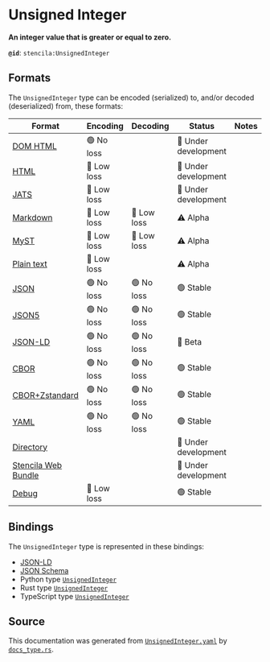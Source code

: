 # Unsigned Integer

**An integer value that is greater or equal to zero.**

**`@id`**: `stencila:UnsignedInteger`

## Formats

The `UnsignedInteger` type can be encoded (serialized) to, and/or decoded (deserialized) from, these formats:

| Format                                                                                               | Encoding   | Decoding   | Status              | Notes |
| ---------------------------------------------------------------------------------------------------- | ---------- | ---------- | ------------------- | ----- |
| [DOM HTML](https://github.com/stencila/stencila/blob/main/docs/reference/formats/dom.html.md)        | 🟢 No loss  |            | 🚧 Under development |       |
| [HTML](https://github.com/stencila/stencila/blob/main/docs/reference/formats/html.md)                | 🔷 Low loss |            | 🚧 Under development |       |
| [JATS](https://github.com/stencila/stencila/blob/main/docs/reference/formats/jats.md)                | 🔷 Low loss |            | 🚧 Under development |       |
| [Markdown](https://github.com/stencila/stencila/blob/main/docs/reference/formats/markdown.md)        | 🔷 Low loss | 🔷 Low loss | ⚠️ Alpha            |       |
| [MyST](https://github.com/stencila/stencila/blob/main/docs/reference/formats/myst.md)                | 🔷 Low loss | 🔷 Low loss | ⚠️ Alpha            |       |
| [Plain text](https://github.com/stencila/stencila/blob/main/docs/reference/formats/text.md)          | 🔷 Low loss |            | ⚠️ Alpha            |       |
| [JSON](https://github.com/stencila/stencila/blob/main/docs/reference/formats/json.md)                | 🟢 No loss  | 🟢 No loss  | 🟢 Stable            |       |
| [JSON5](https://github.com/stencila/stencila/blob/main/docs/reference/formats/json5.md)              | 🟢 No loss  | 🟢 No loss  | 🟢 Stable            |       |
| [JSON-LD](https://github.com/stencila/stencila/blob/main/docs/reference/formats/jsonld.md)           | 🟢 No loss  | 🟢 No loss  | 🔶 Beta              |       |
| [CBOR](https://github.com/stencila/stencila/blob/main/docs/reference/formats/cbor.md)                | 🟢 No loss  | 🟢 No loss  | 🟢 Stable            |       |
| [CBOR+Zstandard](https://github.com/stencila/stencila/blob/main/docs/reference/formats/cbor.zstd.md) | 🟢 No loss  | 🟢 No loss  | 🟢 Stable            |       |
| [YAML](https://github.com/stencila/stencila/blob/main/docs/reference/formats/yaml.md)                | 🟢 No loss  | 🟢 No loss  | 🟢 Stable            |       |
| [Directory](https://github.com/stencila/stencila/blob/main/docs/reference/formats/directory.md)      |            |            | 🚧 Under development |       |
| [Stencila Web Bundle](https://github.com/stencila/stencila/blob/main/docs/reference/formats/swb.md)  |            |            | 🚧 Under development |       |
| [Debug](https://github.com/stencila/stencila/blob/main/docs/reference/formats/debug.md)              | 🔷 Low loss |            | 🟢 Stable            |       |

## Bindings

The `UnsignedInteger` type is represented in these bindings:

- [JSON-LD](https://stencila.org/UnsignedInteger.jsonld)
- [JSON Schema](https://stencila.org/UnsignedInteger.schema.json)
- Python type [`UnsignedInteger`](https://github.com/stencila/stencila/blob/main/python/python/stencila/types/unsigned_integer.py)
- Rust type [`UnsignedInteger`](https://github.com/stencila/stencila/blob/main/rust/schema/src/types/unsigned_integer.rs)
- TypeScript type [`UnsignedInteger`](https://github.com/stencila/stencila/blob/main/ts/src/types/UnsignedInteger.ts)

## Source

This documentation was generated from [`UnsignedInteger.yaml`](https://github.com/stencila/stencila/blob/main/schema/UnsignedInteger.yaml) by [`docs_type.rs`](https://github.com/stencila/stencila/blob/main/rust/schema-gen/src/docs_type.rs).
